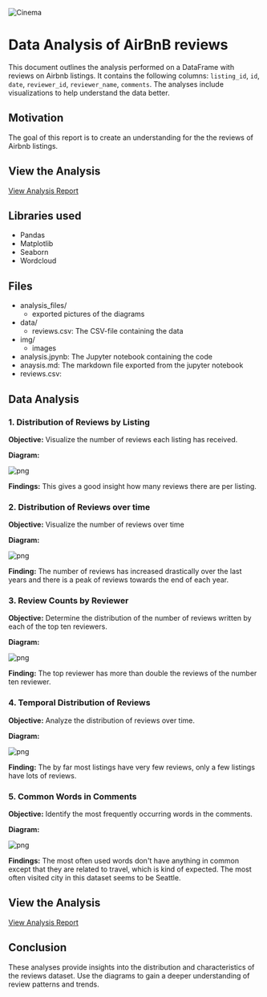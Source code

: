 ![Cinema](img/title_image.png)

# Data Analysis of AirBnB reviews

This document outlines the analysis performed on a DataFrame with reviews on Airbnb listings. It contains the following columns: `listing_id`, `id`, `date`, `reviewer_id`, `reviewer_name`, `comments`. The analyses include visualizations to help understand the data better.

## Motivation

The goal of this report is to create an understanding for the the reviews of Airbnb listings.

## View the Analysis

[View Analysis Report](analysis.md)

## Libraries used

* Pandas
* Matplotlib
* Seaborn
* Wordcloud

## Files

* analysis_files/
  * exported pictures of the diagrams
* data/
  * reviews.csv: The CSV-file containing the data
* img/
  * images
* analysis.jpynb: The Jupyter notebook containing the code
* anaysis.md: The markdown file exported from the jupyter notebook
* reviews.csv:


## Data Analysis

### 1. Distribution of Reviews by Listing

**Objective:** Visualize the number of reviews each listing has received.

**Diagram:**

![png](analysis_files/analysis_9_0.png)

**Findings:** This gives a good insight how many reviews there are per listing.

### 2. Distribution of Reviews over time

**Objective:** Visualize the number of reviews over time

**Diagram:**

![png](analysis_files/analysis_11_0.png)

**Finding:** The number of reviews has increased drastically over the last years and there is a peak of reviews towards the end of each year.

### 3. Review Counts by Reviewer

**Objective:** Determine the distribution of the number of reviews written by each of the top ten reviewers.

**Diagram:**

![png](analysis_files/analysis_13_0.png)

**Finding:** The top reviewer has more than double the reviews of the number ten reviewer.

### 4. Temporal Distribution of Reviews

**Objective:** Analyze the distribution of reviews over time.

**Diagram:**

![png](analysis_files/analysis_15_0.png)

**Finding:** The by far most listings have very few reviews, only a few listings have lots of reviews.

### 5. Common Words in Comments

**Objective:** Identify the most frequently occurring words in the comments.

**Diagram:**

![png](analysis_files/analysis_17_0.png)

**Findings:** The most often used words don't have anything in common except that they are related to travel, which is kind of expected. The most often visited city in this dataset seems to be Seattle.

## View the Analysis

[View Analysis Report](analysis.md)

## Conclusion

These analyses provide insights into the distribution and characteristics of the reviews dataset. Use the diagrams to gain a deeper understanding of review patterns and trends.
